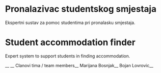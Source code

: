 # Pronalazivac studentskog smjestaja
Ekspertni sustav za pomoc studentima pri pronalasku smjestaja.

# Student accommodation finder
Expert system to support students in finding accommodation.

__
__
Clanovi tima / team members__
Marijana Bosnjak__
Bojan Lovrovic__
